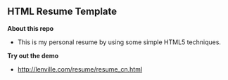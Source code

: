 HTML Resume Template
--------------------
**About this repo**

+ This is my personal resume by using some simple HTML5 techniques.

**Try out the demo**

+ http://lenville.com/resume/resume_cn.html
